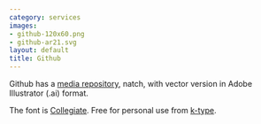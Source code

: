```yaml
---
category: services
images:
- github-120x60.png
- github-ar21.svg
layout: default
title: Github
---
```


Github has a [media repository](https://github.com/github/media), natch, with vector version in Adobe Illustrator \(.ai\) format.

The font is [Collegiate](http://www.myfonts.com/fonts/k-type/collegiate/?ref=hackerlogos).  Free for personal use from [k-type](http://www.k-type.com/fonts/collegiate/).